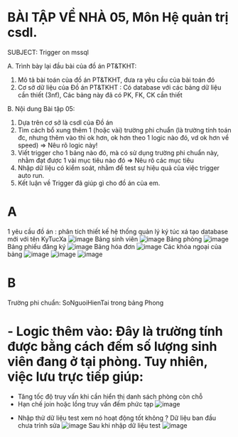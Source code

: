 # BÀI TẬP VỀ NHÀ 05, Môn Hệ quản trị csdl.

SUBJECT: Trigger on mssql

A. Trình bày lại đầu bài của đồ án PT&TKHT:
1. Mô tả bài toán của đồ án PT&TKHT, 
   đưa ra yêu cầu của bài toán đó
2. Cơ sở dữ liệu của Đồ án PT&TKHT :
   Có database với các bảng dữ liệu cần thiết (3nf),
   Các bảng này đã có PK, FK, CK cần thiết
 
B. Nội dung Bài tập 05:
1. Dựa trên cơ sở là csdl của Đồ án
2. Tìm cách bổ xung thêm 1 (hoặc vài) trường phi chuẩn
   (là trường tính toán đc, nhưng thêm vào thì ok hơn,
    ok hơn theo 1 logic nào đó, vd ok hơn về speed)
   => Nêu rõ logic này!
3. Viết trigger cho 1 bảng nào đó, 
   mà có sử dụng trường phi chuẩn này,
   nhằm đạt được 1 vài mục tiêu nào đó
   => Nêu rõ các mục tiêu 
4. Nhập dữ liệu có kiểm soát, 
   nhằm để test sự hiệu quả của việc trigger auto run.
5. Kết luận về Trigger đã giúp gì cho đồ án của em.

# A 
1 yêu cầu đồ án : phân tích thiết kế hệ thống quản lý ký túc xá 
tạo database mới với  tên KyTucXa
![image](https://github.com/user-attachments/assets/706498bb-3a2b-49fb-bcce-d96b91da8d03)
Bảng sinh viên 
![image](https://github.com/user-attachments/assets/7887ce60-32e1-4508-8296-bb47fc30749d)
Bảng phòng
![image](https://github.com/user-attachments/assets/c2696eee-3714-4729-a987-3be645eb81bf)
Bảng phiếu đăng ký
![image](https://github.com/user-attachments/assets/167d91fb-70f8-4aab-bad7-af7dcf5ef4b1)
Bảng hóa đơn
![image](https://github.com/user-attachments/assets/242c93bc-b6cb-424e-a4c0-518ddbf068e3)
Các khóa ngoại của bảng
![image](https://github.com/user-attachments/assets/1830ff01-d20a-4541-94af-a9ab56f056b5)
![image](https://github.com/user-attachments/assets/6c1faa80-a9d0-49fa-b518-3ba7496ed84e)
![image](https://github.com/user-attachments/assets/deef11f4-f707-40ec-8218-df15a20d08b0)
# B
 Trường phi chuẩn: SoNguoiHienTai trong bảng Phong
# - Logic thêm vào: Đây là trường tính được bằng cách đếm số lượng sinh viên đang ở tại phòng. Tuy nhiên, việc lưu trực tiếp giúp:
+ Tăng tốc độ truy vấn khi cần hiển thị danh sách phòng còn chỗ
+ Hạn chế join hoặc lồng truy vấn đếm phức tạp
![image](https://github.com/user-attachments/assets/2bd65ea9-4fb3-440f-a1aa-b9626fcaa065)
- Nhập thử dữ liệu test xem nó hoạt động tốt không ?
Dữ liệu ban đầu chưa trỉnh sửa 
![image](https://github.com/user-attachments/assets/10446ac3-3050-485e-a91c-60186bdf6c4e)
Sau khi nhập dữ liệu test
![image](https://github.com/user-attachments/assets/cae3eedb-ff9a-421f-841e-69ef2eeda85c)
